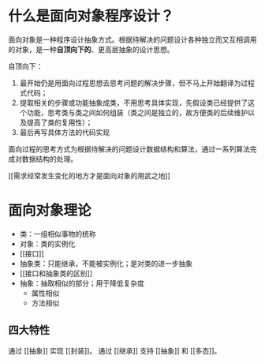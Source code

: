 # 什么是面向对象程序设计？

面向对象是一种程序设计抽象方式。根据待解决的问题设计各种独立而又互相调用的对象，是一种**自顶向下的**、更高层抽象的设计思想。

自顶向下：

1. 最开始仍是用面向过程思想去思考问题的解决步骤，但不马上开始翻译为过程式代码；
2. 提取相关的步骤或功能抽象成类，不用思考具体实现，先假设类已经提供了这个功能，思考类与类之间如何组装（类之间是独立的，故方便类的后续维护以及提高了类的复用性）；
3. 最后再写具体方法的代码实现

面向过程的思考方式为根据待解决的问题设计数据结构和算法，通过一系列算法完成对数据结构的处理。

[[需求经常发生变化的地方才是面向对象的用武之地]]

# 面向对象理论

- 类：一组相似事物的统称
- 对象：类的实例化
- [[接口]]
- 抽象类：只能继承，不能被实例化；是对类的进一步抽象
- [[接口和抽象类的区别]]
- 抽象：抽取相似的部分；用于降低复杂度
	- 属性相似
	- 方法相似

## 四大特性

通过  [[抽象]] 实现  [[封装]]。
通过  [[继承]] 支持 [[抽象]] 和 [[多态]]。
